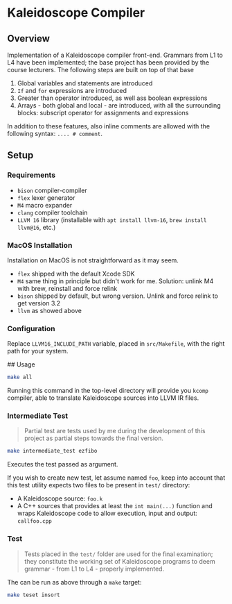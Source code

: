 # Kaleidoscope Compiler

## Overview
Implementation of a Kaleidoscope compiler front-end. Grammars from L1 to L4 have been implemented; the base project has been provided by the course lecturers. The following steps are built on top of that base
 1. Global variables and statements are introduced
 2. `If` and `for` expressions are introduced
 3. Greater than operator introduced, as well ass boolean expressions
 4. Arrays - both global and local - are introduced, with all the surrounding blocks: subscript operator for assignments and expressions

In addition to these features, also inline comments are allowed with the following syntax: `.... # comment`.

## Setup
### Requirements
 - `bison` compiler-compiler
 - `flex` lexer generator
 - `M4` macro expander
 - `clang` compiler toolchain
 - `LLVM 16` library (installable with `apt install llvm-16`, `brew install llvm@16`, etc.)

### MacOS Installation
Installation on MacOS is not straightforward as it may seem.
 - `flex` shipped with the default Xcode SDK
 - `M4` same thing in principle but didn't work for me. Solution: unlink M4 with brew, reinstall and force relink
 - `bison` shipped by default, but wrong version. Unlink and force relink to get version 3.2
 - `llvm` as showed above

### Configuration
Replace `LLVM16_INCLUDE_PATH` variable, placed in `src/Makefile`, with the right path for your system.

## Usage
```bash
make all
```
Running this command in the top-level directory will provide you `kcomp` compiler, able to translate Kaleidoscope sources into LLVM IR files.

### Intermediate Test
> Partial test are tests used by me during the development of this project as partial steps towards the final version.

```bash
make intermediate_test ezfibo
```
Executes the test passed as argument.

If you wish to create new test, let assume named `foo`, keep into account that this test utility expects two files to be present in `test/` directory:
  - A Kaleidoscope source: `foo.k`
  - A C++ sources that provides at least the `int main(...)` function and wraps Kaleidoscope code to allow execution, input and output: `callfoo.cpp`

### Test
> Tests placed in the `test/` folder are used for the final examination; they constitute the working set of Kaleidoscope programs to deem grammar - from L1 to L4 - properly implemented.


The can be run as above through a `make` target:
```bash
make teset insort
```
